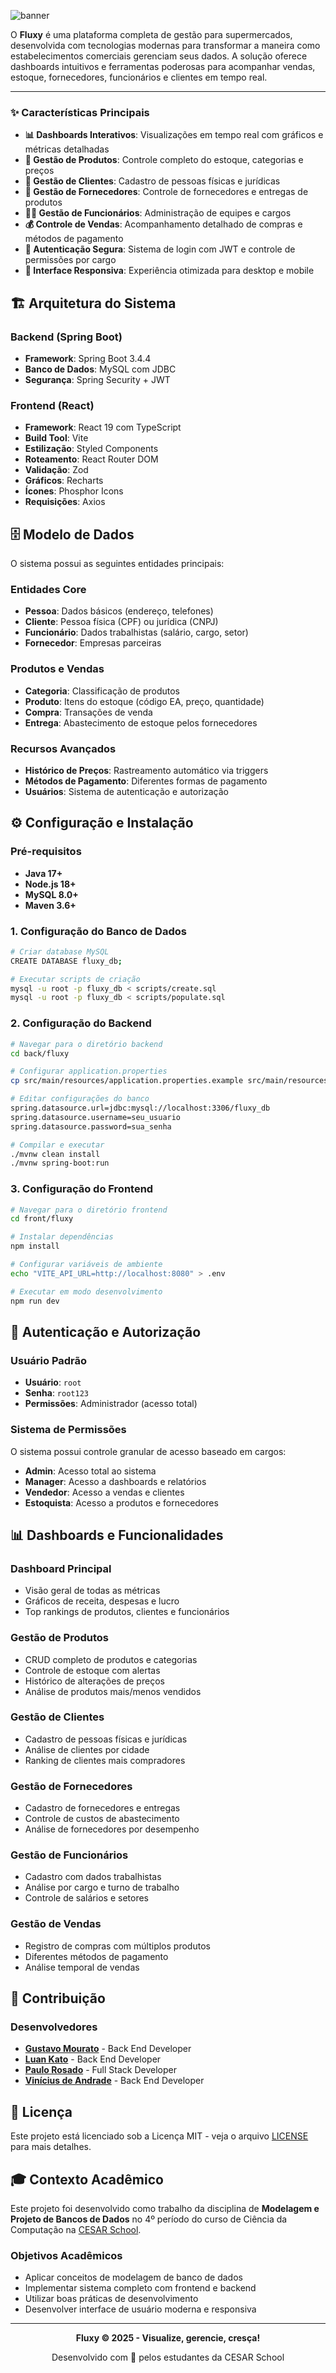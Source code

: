 ![banner](https://github.com/user-attachments/assets/da9b063e-ac48-4dd0-81e6-aee9dae42f44)

O **Fluxy** é uma plataforma completa de gestão para supermercados, desenvolvida com tecnologias modernas para transformar a maneira como estabelecimentos comerciais gerenciam seus dados. A solução oferece dashboards intuitivos e ferramentas poderosas para acompanhar vendas, estoque, fornecedores, funcionários e clientes em tempo real.

---

### ✨ Características Principais

- **📊 Dashboards Interativos**: Visualizações em tempo real com gráficos e métricas detalhadas
- **🛒 Gestão de Produtos**: Controle completo do estoque, categorias e preços
- **👥 Gestão de Clientes**: Cadastro de pessoas físicas e jurídicas
- **🚚 Gestão de Fornecedores**: Controle de fornecedores e entregas de produtos
- **👨‍💼 Gestão de Funcionários**: Administração de equipes e cargos
- **💰 Controle de Vendas**: Acompanhamento detalhado de compras e métodos de pagamento
- **🔐 Autenticação Segura**: Sistema de login com JWT e controle de permissões por cargo
- **📱 Interface Responsiva**: Experiência otimizada para desktop e mobile

## 🏗️ Arquitetura do Sistema

### Backend (Spring Boot)
- **Framework**: Spring Boot 3.4.4
- **Banco de Dados**: MySQL com JDBC
- **Segurança**: Spring Security + JWT

### Frontend (React)
- **Framework**: React 19 com TypeScript
- **Build Tool**: Vite
- **Estilização**: Styled Components
- **Roteamento**: React Router DOM
- **Validação**: Zod
- **Gráficos**: Recharts
- **Ícones**: Phosphor Icons
- **Requisições**: Axios

## 🗄️ Modelo de Dados

O sistema possui as seguintes entidades principais:

### Entidades Core
- **Pessoa**: Dados básicos (endereço, telefones)
- **Cliente**: Pessoa física (CPF) ou jurídica (CNPJ)
- **Funcionário**: Dados trabalhistas (salário, cargo, setor)
- **Fornecedor**: Empresas parceiras

### Produtos e Vendas
- **Categoria**: Classificação de produtos
- **Produto**: Itens do estoque (código EA, preço, quantidade)
- **Compra**: Transações de venda
- **Entrega**: Abastecimento de estoque pelos fornecedores

### Recursos Avançados
- **Histórico de Preços**: Rastreamento automático via triggers
- **Métodos de Pagamento**: Diferentes formas de pagamento
- **Usuários**: Sistema de autenticação e autorização

## ⚙️ Configuração e Instalação

### Pré-requisitos
- **Java 17+**
- **Node.js 18+**
- **MySQL 8.0+**
- **Maven 3.6+**

### 1. Configuração do Banco de Dados

```bash
# Criar database MySQL
CREATE DATABASE fluxy_db;

# Executar scripts de criação
mysql -u root -p fluxy_db < scripts/create.sql
mysql -u root -p fluxy_db < scripts/populate.sql
```

### 2. Configuração do Backend

```bash
# Navegar para o diretório backend
cd back/fluxy

# Configurar application.properties
cp src/main/resources/application.properties.example src/main/resources/application.properties

# Editar configurações do banco
spring.datasource.url=jdbc:mysql://localhost:3306/fluxy_db
spring.datasource.username=seu_usuario
spring.datasource.password=sua_senha

# Compilar e executar
./mvnw clean install
./mvnw spring-boot:run
```

### 3. Configuração do Frontend

```bash
# Navegar para o diretório frontend
cd front/fluxy

# Instalar dependências
npm install

# Configurar variáveis de ambiente
echo "VITE_API_URL=http://localhost:8080" > .env

# Executar em modo desenvolvimento
npm run dev
```

## 🔐 Autenticação e Autorização

### Usuário Padrão
- **Usuário**: `root`
- **Senha**: `root123`
- **Permissões**: Administrador (acesso total)

### Sistema de Permissões
O sistema possui controle granular de acesso baseado em cargos:

- **Admin**: Acesso total ao sistema
- **Manager**: Acesso a dashboards e relatórios
- **Vendedor**: Acesso a vendas e clientes
- **Estoquista**: Acesso a produtos e fornecedores

## 📊 Dashboards e Funcionalidades

### Dashboard Principal
- Visão geral de todas as métricas
- Gráficos de receita, despesas e lucro
- Top rankings de produtos, clientes e funcionários

### Gestão de Produtos
- CRUD completo de produtos e categorias
- Controle de estoque com alertas
- Histórico de alterações de preços
- Análise de produtos mais/menos vendidos

### Gestão de Clientes
- Cadastro de pessoas físicas e jurídicas
- Análise de clientes por cidade
- Ranking de clientes mais compradores

### Gestão de Fornecedores
- Cadastro de fornecedores e entregas
- Controle de custos de abastecimento
- Análise de fornecedores por desempenho

### Gestão de Funcionários
- Cadastro com dados trabalhistas
- Análise por cargo e turno de trabalho
- Controle de salários e setores

### Gestão de Vendas
- Registro de compras com múltiplos produtos
- Diferentes métodos de pagamento
- Análise temporal de vendas

## 🤝 Contribuição

### Desenvolvedores
- **[Gustavo Mourato](https://www.linkedin.com/in/gustavo-mourato-1802b328a/)** - Back End Developer
- **[Luan Kato](https://www.linkedin.com/in/luankato/)** - Back End Developer  
- **[Paulo Rosado](https://www.linkedin.com/in/paulorosadodev/)** - Full Stack Developer
- **[Vinícius de Andrade](https://www.linkedin.com/in/viniciusjord%C3%A3o/)** - Back End Developer

## 📄 Licença

Este projeto está licenciado sob a Licença MIT - veja o arquivo [LICENSE](LICENSE) para mais detalhes.

## 🎓 Contexto Acadêmico

Este projeto foi desenvolvido como trabalho da disciplina de **Modelagem e Projeto de Bancos de Dados** no 4º período do curso de Ciência da Computação na [CESAR School](https://www.cesar.school/).

### Objetivos Acadêmicos
- Aplicar conceitos de modelagem de banco de dados
- Implementar sistema completo com frontend e backend
- Utilizar boas práticas de desenvolvimento
- Desenvolver interface de usuário moderna e responsiva

---

<div align="center">
  <p><strong>Fluxy © 2025 - Visualize, gerencie, cresça!</strong></p>
  <p>Desenvolvido com 🧡 pelos estudantes da CESAR School</p>
</div>
